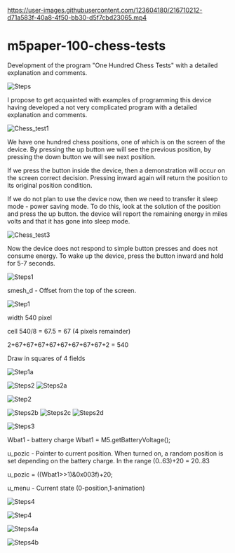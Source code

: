 

https://user-images.githubusercontent.com/123604180/216710212-d71a583f-40a8-4f50-bb30-d5f7cbd23065.mp4

# m5paper-100-chess-tests
  Development of the program "One Hundred Chess Tests" with a detailed explanation and comments.
  
![Steps](https://user-images.githubusercontent.com/123604180/216603021-c671f4eb-6af7-42f6-8ee6-7a7734793407.png)

  I propose to get acquainted with examples of programming this device
having developed a not very complicated program with a detailed explanation and
comments.

![Chess_test1](https://user-images.githubusercontent.com/123604180/215561834-b665babd-4bc5-4c52-ac05-12b1b60a2625.png)

  We have one hundred chess positions, one of which is on the screen of the device.
By pressing the up button we will see the previous position, by pressing the down
button we will see next position.

  If we press the button inside the device, then a demonstration will occur on the screen
correct decision. Pressing inward again will return the position to its original position
condition.

  If we do not plan to use the device now, then we need to transfer it
sleep mode - power saving mode. To do this, look at the solution of the position
and press the up button. the device will report the remaining energy in miles volts and
that it has gone into sleep mode.

![Chess_test3](https://user-images.githubusercontent.com/123604180/215562811-cad6c16e-82f6-4ea2-a36b-5a48af777c17.png)

  Now the device does not respond to simple button presses and does not consume energy.
To wake up the device, press the button inward and hold for 5-7 seconds.

![Steps1](https://user-images.githubusercontent.com/123604180/216712285-1276b2e2-5c8a-470b-8312-e1b1548cb60c.png)

smesh_d - Offset from the top of the screen.

![Step1](https://user-images.githubusercontent.com/123604180/216608160-eb4640d3-11b6-44ef-9273-915effe656e3.png)

  width 540 pixel
  
  cell 540/8 = 67.5 = 67 (4 pixels remainder)
  
  2+67+67+67+67+67+67+67+67+2 = 540
  
  Draw in squares of 4 fields
  
  ![Step1a](https://user-images.githubusercontent.com/123604180/216630382-95083958-eb98-49d0-a49c-ec664f695169.png)

![Steps2](https://user-images.githubusercontent.com/123604180/216787825-f63eb3df-9759-453e-a252-533be7b8a9a1.png)
![Steps2a](https://user-images.githubusercontent.com/123604180/216792640-8c0e8927-fa65-4ac1-a1c1-71f30172684f.png)


![Step2](https://user-images.githubusercontent.com/123604180/216787816-8c9012dc-f10d-474e-9c4b-2457b26e6f90.png)

![Steps2b](https://user-images.githubusercontent.com/123604180/216790927-e1fbf246-5771-47e1-8e2e-655f25f97051.png)
![Steps2c](https://user-images.githubusercontent.com/123604180/216791343-cc8075d4-8acf-4025-9639-b1bffa79e026.png)
![Steps2d](https://user-images.githubusercontent.com/123604180/216792654-94bc0b26-d9f0-4fce-a222-5d8a67edf403.png)

![Steps3](https://user-images.githubusercontent.com/123604180/216845191-2a6ce4c9-c0d5-4c0c-a683-b78f5b771ce5.png)

Wbat1   - battery charge                  Wbat1 = M5.getBatteryVoltage();

u_pozic - Pointer to current position.
When turned on, a random position is set depending on the battery charge.
In the range (0..63)+20 = 20..83

u_pozic = ((Wbat1>>1)&0x003f)+20;

u_menu - Current state  (0-position,1-animation) 

![Steps4](https://user-images.githubusercontent.com/123604180/217103790-c517d920-5295-4d76-97a9-b1a1af0abda6.png)

![Step4](https://user-images.githubusercontent.com/123604180/217103834-6cc0018d-6677-476a-b0a9-1808db24b682.png)

![Steps4a](https://user-images.githubusercontent.com/123604180/217103886-3cdbeecd-2a37-4cfb-aaa5-b3f6b55c4851.png)

![Steps4b](https://user-images.githubusercontent.com/123604180/217103914-1a01ed51-e897-47bc-aa5a-ca400eca9bf4.png)


